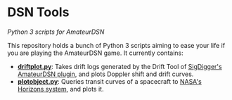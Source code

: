 # DSN Tools
_Python 3 scripts for AmateurDSN_

This repository holds a bunch of Python 3 scripts aiming to ease your life if you are playing the AmateurDSN game. It currently contains:

* **[driftplot.py](driftplot.py)**: Takes drift logs generated by the Drift Tool of [SigDigger's](https://github.com/BatchDrake/SigDigger) [AmateurDSN plugin](https://github.com/BatchDrake/AmateurDSN), and plots Doppler shift and drift curves.
* **[plotobject.py](plotobject.py)**: Queries transit curves of a spacecraft to [NASA's Horizons system](https://ssd.jpl.nasa.gov/horizons/app.html#/), and plots it.

